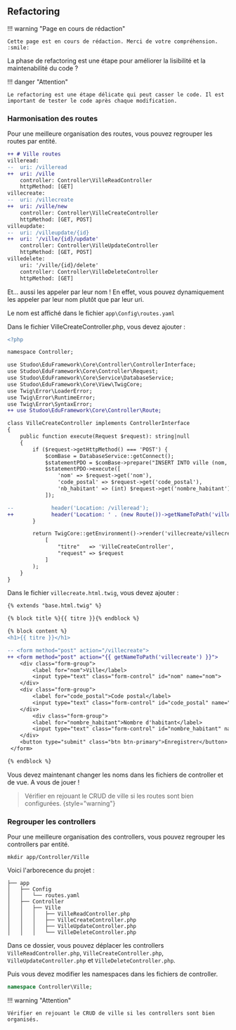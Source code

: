 ## Refactoring

!!! warning "Page en cours de rédaction"

    Cette page est en cours de rédaction. Merci de votre compréhension. :smile:

La phase de refactoring est une étape pour améliorer la lisibilité et la maintenabilité du code ?

!!! danger "Attention"

    Le refactoring est une étape délicate qui peut casser le code. Il est important de tester le code après chaque modification.

### Harmonisation des routes

Pour une meilleure organisation des routes, vous pouvez regrouper les routes par entité.

```diff
++ # Ville routes
villeread:
--  uri: /villeread  
++  uri: /ville
    controller: Controller\VilleReadController
    httpMethod: [GET]
villecreate:
--  uri: /villecreate  
++  uri: /ville/new
    controller: Controller\VilleCreateController
    httpMethod: [GET, POST]
villeupdate:
--  uri: /villeupdate/{id}  
++  uri: '/ville/{id}/update'
    controller: Controller\VilleUpdateController
    httpMethod: [GET, POST]
villedelete:
    uri: '/ville/{id}/delete'
    controller: Controller\VilleDeleteController
    httpMethod: [GET]
```

Et... aussi les appeler par leur nom ! En effet, vous pouvez dynamiquement les appeler par leur nom plutôt
que par leur uri. 

Le nom est affiché dans le fichier `app\Config\routes.yaml`

Dans le fichier VilleCreateController.php, vous devez ajouter :

```diff
<?php

namespace Controller;

use Studoo\EduFramework\Core\Controller\ControllerInterface;
use Studoo\EduFramework\Core\Controller\Request;
use Studoo\EduFramework\Core\Service\DatabaseService;
use Studoo\EduFramework\Core\View\TwigCore;
use Twig\Error\LoaderError;
use Twig\Error\RuntimeError;
use Twig\Error\SyntaxError;
++ use Studoo\EduFramework\Core\Controller\Route;

class VilleCreateController implements ControllerInterface
{
	public function execute(Request $request): string|null
	{   
        if ($request->getHttpMethod() === 'POST') {
            $comBase = DatabaseService::getConnect();
            $statementPDO = $comBase->prepare("INSERT INTO ville (nom, code_postal, nombre_habitant) VALUES (:nom, :code_postal, :nb_habitant)");
            $statementPDO->execute([
                'nom' => $request->get('nom'),
                'code_postal' => $request->get('code_postal'),
                'nb_habitant' => (int) $request->get('nombre_habitant')
            ]);

--            header('Location: /villeread');
++            header('Location: ' . (new Route())->getNameToPath('villeread'));
        }

		return TwigCore::getEnvironment()->render('villecreate/villecreate.html.twig',
		    [
		        "titre"   => 'VilleCreateController',
		        "request" => $request
		    ]
		);
	}
}
```

Dans le fichier `villecreate.html.twig`, vous devez ajouter :

```diff
{% extends "base.html.twig" %}

{% block title %}{{ titre }}{% endblock %}

{% block content %}
<h1>{{ titre }}</h1>

-- <form method="post" action="/villecreate">
++ <form method="post" action="{{ getNameToPath('villecreate') }}">
    <div class="form-group">
        <label for="nom">Ville</label>
        <input type="text" class="form-control" id="nom" name="nom">
    </div>
    <div class="form-group">
        <label for="code_postal">Code postal</label>
        <input type="text" class="form-control" id="code_postal" name="code_postal">
    </div>
        <div class="form-group">
        <label for="nombre_habitant">Nombre d'habitant</label>
        <input type="text" class="form-control" id="nombre_habitant" name="nombre_habitant">
    </div>
    <button type="submit" class="btn btn-primary">Enregistrer</button>
 </form>

{% endblock %}
```

Vous devez maintenant changer les noms dans les fichiers de controller et de vue. A vous de jouer !

> Vérifier en rejouant le CRUD de ville si les routes sont bien configurées.
> {style="warning"}

### Regrouper les controllers

Pour une meilleure organisation des controllers, vous pouvez regrouper les controllers par entité.

```shell
mkdir app/Controller/Ville
```

Voici l'arborecence du projet :

```
├── app
│   ├── Config
│   │   └── routes.yaml
│   ├── Controller
│   │   ├── Ville
│   │   │   ├── VilleReadController.php
│   │   │   ├── VilleCreateController.php
│   │   │   ├── VilleUpdateController.php
│   │   │   └── VilleDeleteController.php
```

Dans ce dossier, vous pouvez déplacer les controllers `VilleReadController.php`, `VilleCreateController.php`, `VilleUpdateController.php` et `VilleDeleteController.php`.

Puis vous devez modifier les namespaces dans les fichiers de controller.

```php
namespace Controller\Ville;
```

!!! warning "Attention"

    Vérifier en rejouant le CRUD de ville si les controllers sont bien organisés.



